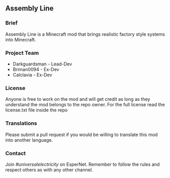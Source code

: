 ## Assembly Line

### Brief
Assembly Line is a Minecraft mod that brings realistic factory style systems into Minecraft.

### Project Team
* Darkguardsman - Lead-Dev
* Briman0094 - Ex-Dev
* Calclavia - Ex-Dev


### License
Anyone is free to work on the mod and will get credit as long as they understand the mod belongs to the repo owner.
For the full license read the license.txt file inside the repo

### Translations
Please submit a pull request if you would be willing to translate this mod into another language.

### Contact
Join *#universalelectricity* on EsperNet. Remember to follow the rules and respect others as with any other channel.
